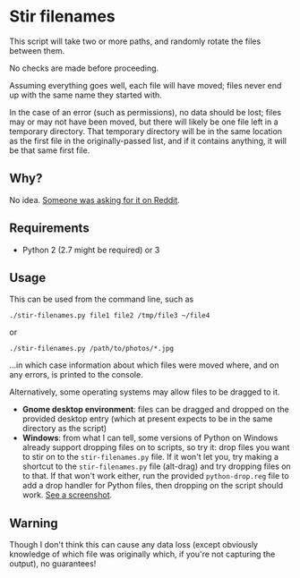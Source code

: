 Stir filenames
==============

This script will take two or more paths,
and randomly rotate the files between them.

No checks are made before proceeding.

Assuming everything goes well, each file will have moved;
files never end up with the same name they started with.

In the case of an error (such as permissions), no data should be lost;
files may or may not have been moved,
but there will likely be one file left in a temporary directory.
That temporary directory will be in the same location
as the first file in the originally-passed list,
and if it contains anything, it will be that same first file.

Why?
----

No idea. [Someone was asking for it on Reddit][reddit].

[reddit]: https://www.reddit.com/r/Doesthisexist/comments/9icuxe/a_program_that_randomizes_file_names/

Requirements
------------

- Python 2 (2.7 might be required) or 3

Usage
-----

This can be used from the command line, such as

    ./stir-filenames.py file1 file2 /tmp/file3 ~/file4

or

    ./stir-filenames.py /path/to/photos/*.jpg

...in which case information about which files were moved where,
and on any errors, is printed to the console.

Alternatively, some operating systems may allow files to be dragged to it.

- **Gnome desktop environment**: files can be dragged and dropped
  on the provided desktop entry
  (which at present expects to be in the same directory as the script)
- **Windows**: from what I can tell, some versions of Python on Windows already
  support dropping files on to scripts, so try it:
  drop files you want to stir on to the `stir-filenames.py` file.
  If it won't let you, try making a shortcut to the `stir-filenames.py` file
  (alt-drag) and try dropping files on to that.
  If that won't work either, run the provided `python-drop.reg` file
  to add a drop handler for Python files,
  then dropping on the script should work.
  [See a screenshot](https://i.imgur.com/QDqBweW.png).

Warning
-------

Though I don't think this can cause any data loss
(except obviously knowledge of which file was originally which,
if you're not capturing the output),
no guarantees!
